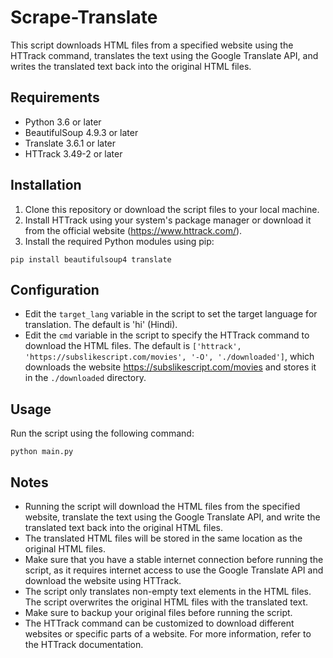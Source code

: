 # Scrape-Translate

This script downloads HTML files from a specified website using the HTTrack
command, translates the text using the Google Translate API, and writes the
translated text back into the original HTML files.

## Requirements

- Python 3.6 or later
- BeautifulSoup 4.9.3 or later
- Translate 3.6.1 or later
- HTTrack 3.49-2 or later

## Installation

1. Clone this repository or download the script files to your local machine.	
2. Install HTTrack using your system's package manager or download it from the
official website (https://www.httrack.com/).
3. Install the required Python modules using pip:
```
pip install beautifulsoup4 translate
```

## Configuration

- Edit the `target_lang` variable in the script to set the target language for
translation. The default is 'hi' (Hindi).
- Edit the `cmd` variable in the script to specify the HTTrack command
to download the HTML files. The default is
`['httrack', 'https://subslikescript.com/movies', '-O', './downloaded']`, which
downloads the website https://subslikescript.com/movies and stores it in the
`./downloaded` directory.

## Usage

Run the script using the following command:
```
python main.py
``` 

## Notes

- Running the script will download the HTML files from the specified website,
translate the text using the Google Translate API, and write the translated text
back into the original HTML files.
- The translated HTML files will be stored in the same location as the original
HTML files.
- Make sure that you have a stable internet connection before running the
script, as it requires internet access to use the Google Translate API and
download the website using HTTrack.
- The script only translates non-empty text elements in the HTML files. The
script overwrites the original HTML files with the translated text.
- Make sure to backup your original files before running the script.
- The HTTrack command can be customized to download different websites or
specific parts of a website. For more information, refer to the HTTrack
documentation.
